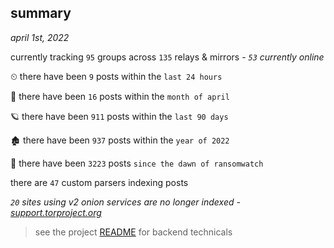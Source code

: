
## summary
_april 1st, 2022_

currently tracking `95` groups across `135` relays & mirrors - _`53` currently online_

⏲ there have been `9` posts within the `last 24 hours`

🦈 there have been `16` posts within the `month of april`

🪐 there have been `911` posts within the `last 90 days`

🏚 there have been `937` posts within the `year of 2022`

🦕 there have been `3223` posts `since the dawn of ransomwatch`

there are `47` custom parsers indexing posts

_`20` sites using v2 onion services are no longer indexed - [support.torproject.org](https://support.torproject.org/onionservices/v2-deprecation/)_

> see the project [README](https://github.com/thetanz/ransomwatch#ransomwatch--) for backend technicals
